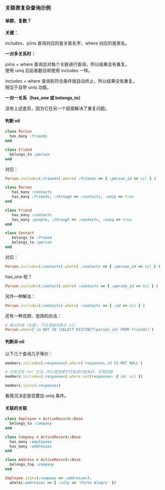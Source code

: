 ### 关联表复杂查询示例

#### 单群、复数？

**关键：**

includes、joins 查询对应的是关联名字，where 对应的是表名。

**一对多关系时：**

joins + where 查询会对每个关联进行查询，所以结果会有重复。
<br>
使用 uniq 后前者数目和使用 includes 一样。

includes + where 查询到符合条件就自动终止，所以结果没有重复。
<br>
相当于自带 uniq 功能。

**一对一关系（has_one 或 belongs_to）**

没有上述差异，因为它在另一个层面解决了重复问题。

#### 判断 nil

```ruby
class Person
  has_many :friends
end

class Friend
  belongs_to :person
end
```

对应：

```ruby
Person.includes(:friends).where( :friends => { :person_id => nil } )
```

```ruby
class Person
   has_many :contacts
   has_many :friends, :through => :contacts, :uniq => true
end

class Friend
   has_many :contacts
   has_many :people, :through => :contacts, :uniq => true
end

class Contact
   belongs_to :friend
   belongs_to :person
end
```

对应：

```ruby
Person.includes(:contacts).where( :contacts => { :person_id => nil } )
```

has_one 呢？

```ruby
Person.includes(:contact).where( :contacts => { :person_id => nil } )
```

另外一种解法：

```ruby
Person.includes(:contacts).where( :contacts => { :id => nil } )
```

还有一种丑陋、低效的办法：

```ruby
# 取出所有（去重），不在里面则表示 nil
Person.where('id NOT IN (SELECT DISTINCT(person_id) FROM friends)')
```

#### 判断非 nil

以下几个查询几乎等价：

```ruby
members.includes(:responses).where('responses.id IS NOT NULL')

# 之前没有 not 方法，所以要拼接字符串或只做条件，非预加载
members.includes(:responses).where.not(responses: { id: nil })

members.joins(:responses)
```

看情况决定是否要加 uniq 条件。

#### 关联的关联

```ruby
class Employee < ActiveRecord::Base
  belongs_to :company
end

class Company < ActiveRecord::Base
  has_many :employees
  has_many :addresses
end

class Address < ActiveRecord::Base
  belongs_top :company
end
```

```ruby
Employee.joins(:company => :addresses).
  where(:addresses => { :city => 'Porto Alegre' })
```
